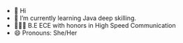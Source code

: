 - 👋 Hi
- 🌱 I’m currently learning Java deep skilling.
- 👩🏼‍🎓 B.E ECE with honors in High Speed Communication
- 😄 Pronouns: She/Her
  


<!---
sahi26/sahi26 is a ✨ special ✨ repository because its `README.md` (this file) appears on your GitHub profile.
You can click the Preview link to take a look at your changes.
--->
